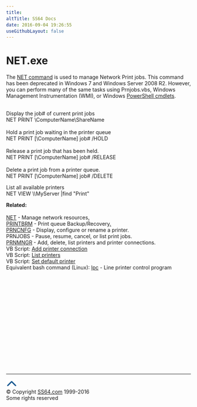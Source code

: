 ```yaml
---
title:
altTitle: SS64 Docs
date: 2016-09-04 19:26:55
useGithubLayout: false
---
```

<!-- #BeginLibraryItem "/Library/head_nt.lbi" --><!-- #EndLibraryItem --><h1>NET.exe</h1> 
<p>The <a href="net.html">NET command</a> is used to manage Network 
  Print jobs. This command has been deprecated in Windows&nbsp;7 and Windows  Server&nbsp;2008&nbsp;R2. However, you can perform many of the same tasks using  Prnjobs.vbs, Windows Management Instrumentation (WMI), or Windows  <a href="../ps/index.html">PowerShell cmdlets</a>.<br>
  <br>

  Display the job# of current print jobs<br>
  <span class="code">NET PRINT \\ComputerName\ShareName</span><br>
  <br>
  Hold a print job waiting in the printer queue<br>
  <span class="code">NET PRINT [\\ComputerName] job# /HOLD </span><br>
  <br>
  Release a print job that has been held.<br>
  <span class="code">NET PRINT [\\ComputerName] job# /RELEASE</span><br>
  <br>
  Delete a print job from a printer queue.<span class="code"><br>
NET PRINT [\\ComputerName] job# /DELETE</span></p>
<p>List all available printers <br>
   <span class="code">NET VIEW \\MyServer |find "Print"</span></p>
<p>  <b>Related:</b><br>
  <br>
  <a href="net.html">NET</a> - Manage network resources<a href="con2prt.html">.<br>
</a><a href="printbrm.html">PRINTBRM</a> - Print queue Backup/Recovery<a href="con2prt.html">.<br>
</a><a href="prncnfg.html">PRNCNFG</a> - Display, configure or rename a printer.<br>
  PRNJOBS - Pause, resume, cancel, or list print jobs.<br>
<a href="prnmngr.html">PRNMNGR</a> - Add, delete, list printers and printer connections.<br>
  VB Script: <a href="../vb/addprinterconnection.html">Add printer connection</a> <br>
  VB Script: <a href="../vb/enumprinterconnections.html">List printers</a> <br>
  VB Script: <a href="../vb/setdefaultprinter.html">Set default printer</a><br>
  Equivalent bash command (Linux): <a href="../bash/lpc.html">lpc</a> - Line printer control program
</p><!-- #BeginLibraryItem "/Library/foot_nt.lbi" --><p>
<!-- windows300 -->
<ins class="adsbygoogle" style="display:inline-block;width:300px;height:250px" data-ad-client="ca-pub-6140977852749469" data-ad-slot="7649547908"></ins>
<script>
(adsbygoogle = window.adsbygoogle || []).push({});
</script></p>
<hr>
<div id="bl" class="footer"><a href="net_print.html#"><img src="../images/top.png" width="30" height="22" alt="Back to the Top"></a></div>
<div id="br" class="footer, tagline">© Copyright <a href="http://ss64.com/">SS64.com</a> 1999-2016<br>
Some rights reserved</div><!-- #EndLibraryItem -->

